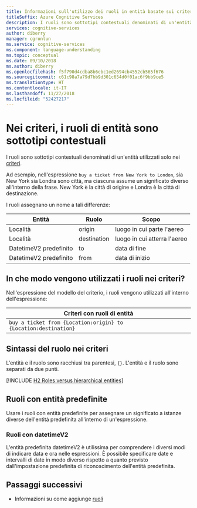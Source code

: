 ```yaml
---
title: Informazioni sull'utilizzo dei ruoli in entità basate sui criteri
titleSuffix: Azure Cognitive Services
description: I ruoli sono sottotipi contestuali denominati di un'entità utilizzati solo nei criteri. Ad esempio, nell'espressione "comprare un biglietto da New York a Londra", New York e Londra corrispondono entrambe a città, ma hanno un significato diverso nell'economia della frase. New York è la città di origine e Londra è la città di destinazione.
services: cognitive-services
author: diberry
manager: cgronlun
ms.service: cognitive-services
ms.component: language-understanding
ms.topic: conceptual
ms.date: 09/10/2018
ms.author: diberry
ms.openlocfilehash: f5f790d4cdba8b6ebc1ed2694cb4552cb565f676
ms.sourcegitcommit: c61c98a7a79d7bb9d301c654d0f01ac6f9bb9ce5
ms.translationtype: HT
ms.contentlocale: it-IT
ms.lasthandoff: 11/27/2018
ms.locfileid: "52427217"
---
```

# <a name="entity-roles-in-patterns-are-contextual-subtypes"></a>Nei criteri, i ruoli di entità sono sottotipi contestuali
I ruoli sono sottotipi contestuali denominati di un'entità utilizzati solo nei [criteri](luis-concept-patterns.md).

Ad esempio, nell'espressione `buy a ticket from New York to London`, sia New York sia Londra sono città, ma ciascuna assume un significato diverso all'interno della frase. New York è la città di origine e Londra è la città di destinazione. 

I ruoli assegnano un nome a tali differenze:

|Entità|Ruolo|Scopo|
|--|--|--|
|Località|origin|luogo in cui parte l'aereo|
|Località|destination|luogo in cui atterra l'aereo|
|DatetimeV2 predefinito|to|data di fine|
|DatetimeV2 predefinito|from|data di inizio|

## <a name="how-are-roles-used-in-patterns"></a>In che modo vengono utilizzati i ruoli nei criteri?
Nell'espressione del modello del criterio, i ruoli vengono utilizzati all'interno dell'espressione: 

|Criteri con ruoli di entità|
|--|
|`buy a ticket from {Location:origin} to {Location:destination}`|


## <a name="role-syntax-in-patterns"></a>Sintassi del ruolo nei criteri
L'entità e il ruolo sono racchiusi tra parentesi, `{}`. L'entità e il ruolo sono separati da due punti. 


[!INCLUDE [H2 Roles versus hierarchical entities](../../../includes/cognitive-services-luis-hier-roles.md)] 

## <a name="roles-with-prebuilt-entities"></a>Ruoli con entità predefinite

Usare i ruoli con entità predefinite per assegnare un significato a istanze diverse dell'entità predefinita all'interno di un'espressione. 

### <a name="roles-with-datetimev2"></a>Ruoli con datetimeV2

L'entità predefinita datetimeV2 è utilissima per comprendere i diversi modi di indicare data e ora nelle espressioni. È possibile specificare date e intervalli di date in modo diverso rispetto a quanto previsto dall'impostazione predefinita di riconoscimento dell'entità predefinita. 

## <a name="next-steps"></a>Passaggi successivi

* Informazioni su come aggiunge [ruoli](luis-how-to-add-entities.md#add-a-role-to-pattern-based-entity)
